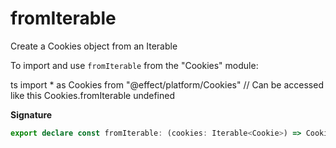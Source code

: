 # fromIterable

Create a Cookies object from an Iterable

To import and use `fromIterable` from the "Cookies" module:

ts
import \* as Cookies from "@effect/platform/Cookies"
// Can be accessed like this
Cookies.fromIterable
undefined

**Signature**

```ts
export declare const fromIterable: (cookies: Iterable<Cookie>) => Cookies
```
